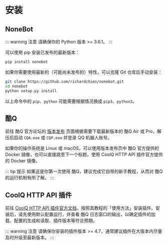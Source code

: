 # 安装

## NoneBot

::: warning 注意
请确保你的 Python 版本 >= 3.6.1。
:::

可以使用 pip 安装已发布的最新版本：

```bash
pip install nonebot
```

如果你需要使用最新的（可能尚未发布的）特性，可以克隆 Git 仓库后手动安装：

```bash
git clone https://github.com/richardchien/nonebot.git
cd nonebot
python setup.py install
```

以上命令中的 `pip`、`python` 可能需要根据情况换成 `pip3`、`python3`。

## 酷Q

前往 酷Q 官方论坛的 [版本发布](https://cqp.cc/b/news) 页面根据需要下载最新版本的 酷Q Air 或 Pro，解压后启动 `CQA.exe` 或 `CQP.exe` 并登录 QQ 机器人账号。

如果你的操作系统是 Linux 或 macOS，可以使用版本发布页中 酷Q 官方提供的 Docker 镜像，也可以直接跳至下一个标题，使用 CoolQ HTTP API 插件官方提供的 Docker 镜像。

::: tip 提示
如果这是你第一次使用 酷Q，建议完成它自带的新手教程，从而对 酷Q 的运行机制有所了解。
:::

## CoolQ HTTP API 插件

前往 [CoolQ HTTP API 插件官方文档](https://cqhttp.cc/docs/)，按照其教程的「使用方法」安装插件。安装后，请先使用默认配置运行，并查看 酷Q 日志窗口的输出，以确定插件的加载、配置的生成和读取、插件版本等符合预期。

::: warning 注意
请确保你安装的插件版本 >= 4.7，通常建议插件在大版本内尽量及时升级至最新版本。
:::
